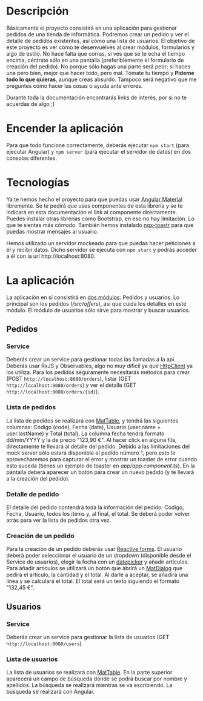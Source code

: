 # Descripción
Básicamente el proyecto consistirá en una aplicación para gestionar pedidos de una tienda de informática. Podremos crear un pedido y ver el detalle de pedidos existentes, así cómo una lista de usuarios. El objetivo de este proyecto es ver cómo te desenvuelves al crear módulos, formularios y algo de estilo. No hace falta que corras, si ves que se te echa el tiempo encima, céntrate sólo en una pantalla (preferiblemente el formulario de creación del pedido). No porque sólo hagas una parte será peor; si haces una pero bien, mejor que hacer todo, pero mal. Tómate tu tiempo y **Pideme todo lo que quieras**, aunque creas absurdo. Tampoco será negativo que me preguntes cómo hacer las cosas o ayuda ante errores. 

Durante toda la documentación encontrarás links de interés, por si no te acuerdas de algo ;)

# Encender la aplicación
Para que todo funcione correctamente, deberás ejecutar `npm start` (para ejecutar Angular) y `npm server` (para ejecutar el servidor de datos) en dos consolas diferentes.

# Tecnologías
Ya te hemos hecho el proyecto para que puedas usar [Angular Material](https://angular.material.io) libremente. Se te pedirá que uses componentes de esta librería y se te indicará en esta documentación el link al componente directamente. Puedes instalar otras librerías cómo Bootstrap, en eso no hay limitación. Lo que te sientas más cómodo. También hemos instalado [ngx-toastr](https://www.npmjs.com/package/ngx-toastr) para que puedas mostrar mensajes al usuario. 

Hemos utilizado un servidor mockeado para que puedas hacer peticiones a él y recibir datos. Dicho servidor se ejecuta con `npm start` y podrás acceder a él con la url http://localhost:8080.

# La aplicación
La aplicación en sí consistirá en [dos módulos](https://angular.io/guide/architecture-modules): Pedidos y usuarios. Lo principal son los pedidos (_/src/offers_), así que cuida los detalles en este módulo. El módulo de usuarios sólo sirve para mostrar y buscar usuarios. 

## Pedidos
### Service
Deberás crear un service para gestionar todas las llamadas a la api. Deberás usar RxJS y Observables, algo no muy dificil ya que [HttpClient](https://angular.io/guide/http) ya los utiliza. Para los pedidos seguramente necesitarás métodos para crear (POST `http://localhost:8080/orders`), listar (GET `http://localhost:8080/orders`) y ver el detalle (GET `http://localhost:8080/orders/{id}`). 
### Lista de pedidos
La lista de pedidos se realizará con [MatTable](https://material.angular.io/components/table/overview), y tendrá las siguientes columnas: Código (code), Fecha (date), Usuario (user.name + user.lastName) y Total (total). La columna fecha tendrá formato dd/mm/YYYY y la de precio "123,90 €". Al hacer click en alguna fila, directamente te llevará al detalle del pedido. Debido a las limitaciones del mock server sólo estará disponible el pedido número 1, pero esto lo aprovecharemos para capturar el error y mostrar un toaster de error cuando esto suceda (tienes un ejemplo de toaster en _app/app.component.ts_). En la pantalla deberá aparecer un botón para crear un nuevo pedido (y te llevará a la creación del pedido).
### Detalle de pedido
El detalle del pedido contendrá toda la información del pedido: Código, Fecha, Usuario, todos los items y, al final, el total. Se deberá poder volver atrás para ver la lista de pedidos otra vez.
### Creación de un pedido
Para la creación de un pedido deberás usar [Reactive forms](https://angular.io/guide/reactive-forms). El usuario deberá poder seleccionar el usuario de un dropdown (disponible desde el Service de usuarios), elegir la fecha con un [datepicker](https://material.angular.io/components/datepicker/overview) y añadir artículos. Para añadir artículos se utilizará un botón que abrirá un [MatDialog](https://material.angular.io/components/dialog/overview) que pedirá el artículo, la cantidad y el total. Al darle a aceptar, se añadirá una línea y se calculará el total. El total será un texto siguiendo el formato "132,45 €".

## Usuarios
### Service
Deberás crear un service para gestionar la lista de usuarios (GET `http://localhost:8080/users`).
### Lista de usuarios
La lista de usuarios se realizará con [MatTable](https://material.angular.io/components/table/overview). En la parte superior aparecerá un campo de búsqueda dónde se podrá buscar por nombre y apellidos. La búsqueda se realizará mientras se va escribiendo. La búsqueda se realizará con Angular.
